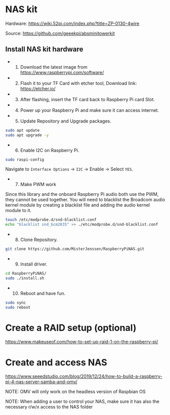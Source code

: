 # NAS kit
Hardware: https://wiki.52pi.com/index.php?title=ZP-0130-4wire

Source: https://github.com/geeekpi/absminitowerkit

## Install NAS kit hardware
* 1. Download the latest image from https://www.raspberrypi.com/software/
* 2. Flash it to your TF Card with etcher tool, Download link: https://etcher.io/
* 3. After flashing, insert the TF card back to Raspberry Pi card Slot.
* 4. Power up your Raspberry Pi and make sure it can access internet.
* 5. Update Repository and Upgrade packages.
```bash
sudo apt update 
sudo apt upgrade -y 
```
* 6. Enable I2C on Raspberry Pi.
```bash
sudo raspi-config
```
Navigate to `Interface Options` -> `I2C` -> Enable -> Select `YES`. 

* 7. Make PWM work

Since this library and the onboard Raspberry Pi audio both use the PWM, they cannot be used together. You will need to blacklist the Broadcom audio kernel module by creating a blacklist file and adding the audio kernel module to it.
```bash
touch /etc/modprobe.d/snd-blacklist.conf
echo "blacklist snd_bcm2835" >> ./etc/modprobe.d/snd-blacklist.conf
```

* 8. Clone Repository.
```bash
git clone https://github.com/MisterJenssen/RaspberryPiNAS.git
```
* 9. Install driver.
```bash
cd RaspberryPiNAS/
sudo ./install.sh
```
* 10. Reboot and have fun.
```bash
sudo sync
sudo reboot
```

# Create a RAID setup (optional)
https://www.makeuseof.com/how-to-set-up-raid-1-on-the-raspberry-pi/

# Create and access NAS
https://www.seeedstudio.com/blog/2019/12/24/how-to-build-a-raspberry-pi-4-nas-server-samba-and-omv/

NOTE: OMV will only work on the headless version of Raspbian OS

NOTE: When adding a user to control your NAS, make sure it has also the necessary r/w/x access to the NAS folder
